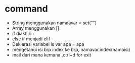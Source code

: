 # command
* String menggunakan namaavar = set("")
* Array menggunakan []
* if diakhiri :
* else if menjadi elif
* Deklarasi variabel ls var apa = apa
* mengetahui isi brp index ke brp, namavar.index(namaisi)
* mail dari mana kemana ,ctrl+d for exit
